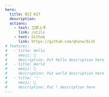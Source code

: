 ```yaml
---
hero:
  title: BIZ KIT
  description:
  actions:
    - text: 立即上手
      link: /utils
    - text: Github
      link: https://github.com/qhanw/bizk
# features:
#   - title: Hello
#     emoji: 💎
#     description: Put hello description here
#   - title: World
#     emoji: 🌈
#     description: Put world description here
#   - title: '!'
#     emoji: 🚀
#     description: Put ! description here
---
```

